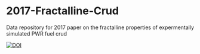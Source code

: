# 2017-Fractalline-Crud
Data repository for 2017 paper on the fractalline properties of expermentally simulated PWR fuel crud

<a href="https://www.zenodo.org/badge/latestdoi/101887922"><img src="https://www.zenodo.org/badge/101887922.svg" alt="DOI"></a>
